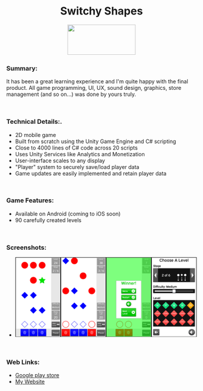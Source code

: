 <h1 align="center">Switchy Shapes</h1>

<p align="center">
	<a href="https://play.google.com/store/apps/details?id=com.TeraKeySoftware.ShapeSwitcher" target="_blank">
	<img width="180" height="80" 
	src="https://play.google.com/intl/en_us/badges/static/images/badges/en_badge_web_generic.png" alt="">
	</a>
</p>

### Summary:
It has been a great learning experience and I'm quite happy with the final product. All game programming, UI, UX, sound design, graphics, store management (and so on...) was done by yours truly.

<br>

### Technical Details:.
* 2D mobile game
* Built from scratch using the Unity Game Engine and C# scripting
* Close to 4000 lines of C# code across 20 scripts
* Uses Unity Services like Analytics and Monetization
* User-interface scales to any display
* "Player" system to securely save/load player data
* Game updates are easily implemented and retain player data

<br>

### Game Features:
* Available on Android (coming to iOS soon)
* 90 carefully created levels

<br>

### Screenshots:
* ![Screenshot](/images/combinedScreenshots.jpg)

<br>

### Web Links:
* <a href="https://play.google.com/store/apps/details?id=com.TeraKeySoftware.ShapeSwitcher" target="_blank">Google play store</a>
* <a href="https://www.harjindercheema.com" target="_blank">My Website</a>
								
